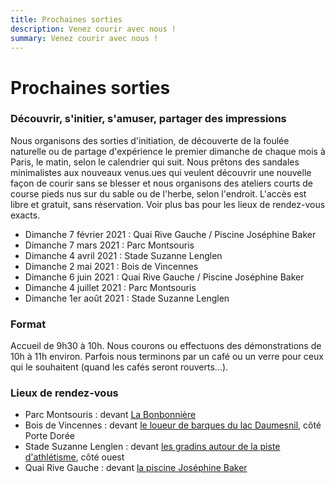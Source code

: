 ```yaml
---
title: Prochaines sorties
description: Venez courir avec nous !
summary: Venez courir avec nous !
---
```


# Prochaines sorties

### Découvrir, s'initier, s'amuser, partager des impressions

Nous organisons des sorties d'initiation, de découverte de la foulée naturelle ou de partage d'expérience le premier dimanche de chaque mois à Paris, le matin, selon le calendrier qui suit.
Nous prêtons des sandales minimalistes aux nouveaux venus.ues qui veulent découvrir une nouvelle façon de courir sans se blesser et nous organisons des ateliers courts de course pieds nus sur du sable ou de l'herbe, selon l'endroit.
L'accès est libre et gratuit, sans réservation. Voir plus bas pour les lieux de rendez-vous exacts.​

- Dimanche 7 février 2021 : Quai Rive Gauche / Piscine Joséphine Baker
- Dimanche 7 mars 2021 : Parc Montsouris
- Dimanche 4 avril 2021 : Stade Suzanne Lenglen
- Dimanche 2 mai 2021 : Bois de Vincennes
- Dimanche 6 juin 2021 : Quai Rive Gauche / Piscine Joséphine Baker
- Dimanche 4 juillet 2021 : Parc Montsouris
- Dimanche 1er août 2021 : Stade Suzanne Lenglen
​
### Format
Accueil de 9h30 à 10h.
Nous courons ou effectuons des démonstrations de 10h à 11h environ.
Parfois nous terminons par un café ou un verre pour ceux qui le souhaitent (quand les cafés seront rouverts...).

### Lieux de rendez-vous
- Parc Montsouris : devant <a href="https://goo.gl/maps/RUvVHuyTAXZ8Kg8XA">La Bonbonnière</a>
- Bois de Vincennes : devant <a href="https://goo.gl/maps/kjggmHrmPv2QDUk79">le loueur de barques du lac Daumesnil</a>, côté Porte Dorée
- Stade Suzanne Lenglen : devant <a href="https://goo.gl/maps/dx16s8HVGmrYxbMb8">les gradins autour de la piste d'athlétisme</a>, côté ouest
- Quai Rive Gauche : devant <a href="https://g.page/PiscineJosephineBaker?share">la piscine Joséphine Baker</a>

